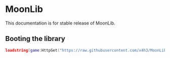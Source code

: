 # MoonLib
This documentation is for stable release of MoonLib.

## Booting the library
```lua
loadstring(game:HttpGet("https://raw.githubusercontent.com/x4h3/MoonLib/main/main.lua"))()
```
